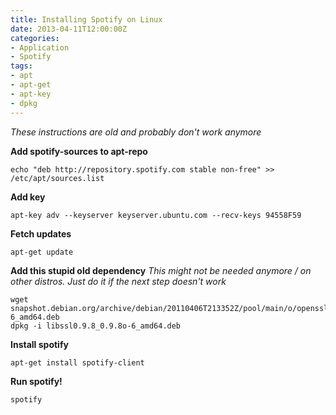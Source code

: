 ```yaml
---
title: Installing Spotify on Linux
date: 2013-04-11T12:00:00Z
categories:
- Application
- Spotify
tags:
- apt
- apt-get
- apt-key
- dpkg
---
```

*These instructions are old and probably don't work anymore*

**Add spotify-sources to apt-repo**

    echo "deb http://repository.spotify.com stable non-free" >> /etc/apt/sources.list

**Add key**

    apt-key adv --keyserver keyserver.ubuntu.com --recv-keys 94558F59

**Fetch updates**

    apt-get update

**Add this stupid old dependency**
*This might not be needed anymore / on other distros. Just do it if the next step doesn't work*

    wget snapshot.debian.org/archive/debian/20110406T213352Z/pool/main/o/openssl098/libssl0.9.8_0.9.8o-6_amd64.deb
    dpkg -i libssl0.9.8_0.9.8o-6_amd64.deb

**Install spotify**

    apt-get install spotify-client

**Run spotify!**

    spotify

